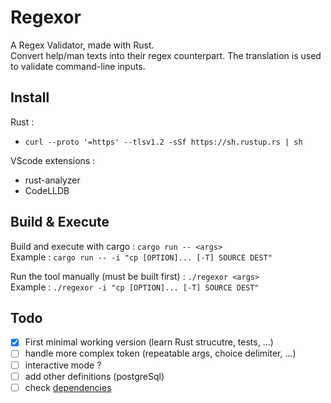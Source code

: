 # Regexor
A Regex Validator, made with Rust.  
Convert help/man texts into their regex counterpart. The translation is used to validate command-line inputs.

## Install
Rust :
- `curl --proto '=https' --tlsv1.2 -sSf https://sh.rustup.rs | sh`

VScode extensions : 
- rust-analyzer
- CodeLLDB

## Build & Execute
Build and execute with cargo : `cargo run -- <args>`  
Example : `cargo run -- -i "cp [OPTION]... [-T] SOURCE DEST"`

Run the tool manually (must be built first) : `./regexor <args>`  
Example : `./regexor -i "cp [OPTION]... [-T] SOURCE DEST"`

## Todo
- [x] First minimal working version (learn Rust strucutre, tests, ...)  
- [ ] handle more complex token (repeatable args, choice delimiter, ...)  
- [ ] interactive mode ?
- [ ] add other definitions (postgreSql)  
- [ ] check [dependencies](https://linuxfr.org/users/jeanas/journaux/mon-inquietude-sur-les-dependances-en-rust)
